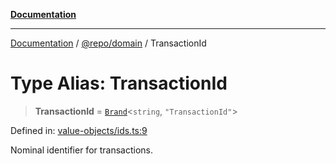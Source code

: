 [**Documentation**](../../../README.md)

***

[Documentation](../../../README.md) / [@repo/domain](../README.md) / TransactionId

# Type Alias: TransactionId

> **TransactionId** = [`Brand`](Brand.md)\<`string`, `"TransactionId"`\>

Defined in: [value-objects/ids.ts:9](https://github.com/o3osatoshi/experiment/blob/67ff251451cab829206391b718d971ec20ce4dfb/packages/domain/src/value-objects/ids.ts#L9)

Nominal identifier for transactions.
